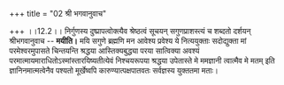 +++
title = "02 श्री भगवानुवाच"

+++
।।12.2।। निर्गुणस्य दुष्प्रापत्वोक्त्यैव श्रेष्ठत्वं सूचयन्
सगुणप्राशस्त्यं च शब्दतो दर्शयन् श्रीभगवानुवाच -- **मयीति।** मयि सगुणे
ब्रह्मणि मन आवेश्य प्रवेश्य ये नित्ययुक्ताः सदोद्युक्ता मां
परमेश्वरमुपासते चिन्तयन्ति श्रद्धया आस्तिक्यबुद्ध्या परया सात्विक्या
अवश्यं परमात्मायमाराधितोऽस्मांस्तारयिष्यतीत्येवं निश्चयरूपया श्रद्धया
उपेतास्ते मे ममज्ञानी त्वात्मैव मे मतम् इति ज्ञानिनमात्मत्वेनैव पश्यतो
मूर्खेष्वपि कारुण्यात्पक्षपातवतः सर्वज्ञस्य युक्ततमा मताः।
